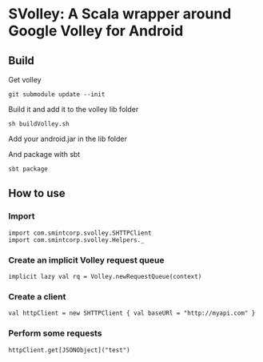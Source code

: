 # SVolley: A Scala wrapper around Google Volley for Android 

## Build

Get volley

    git submodule update --init

Build it and add it to the volley lib folder
   
    sh buildVolley.sh

Add your android.jar in the lib folder

And package with sbt

    sbt package

## How to use

### Import 

    import com.smintcorp.svolley.SHTTPClient
    import com.smintcorp.svolley.Helpers._

### Create an implicit Volley request queue

    implicit lazy val rq = Volley.newRequestQueue(context)

### Create a client

    val httpClient = new SHTTPClient { val baseURl = "http://myapi.com" }

### Perform some requests
   
    httpClient.get[JSONObject]("test")

